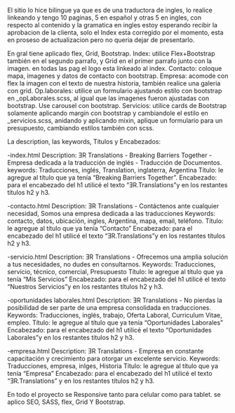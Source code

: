 El sitio lo hice bilingue ya que es de una traductora de ingles, lo realice linkeando y tengo 10 paginas, 5 en español y otras 5 en ingles, con respecto al contenido y la gramatica en ingles estoy esperando recibir la aprobacion de la clienta, solo el Index esta corregido por el momento, esta en proseso de actualizacion pero no queria dejar de presentarlo.

En gral tiene aplicado flex, Grid, Bootstrap.
Index: utilice Flex+Bootstrap también en el segundo parrafo, y Grid en el primer parrafo junto con la imagen. en todas las pag el logo esta linkeado al index.
Contacto: coloque mapa, imagenes y datos de contacto con bootstrap.
Empresa: acomode con flex la imagen con el texto de nuestra historia, también realice una galeria con grid.
Op.laborales: utilice un formulario ajustando estilo con bootstrap en _opLaborales.scss, al igual que las imagenes fueron ajustadas con bootstrap. Use carousel con bootstrap.
Servicios: utilice cards de Bootstrap solamente aplicando margin con bootstrap y cambiandole el estilo en _servicios.scss, anidando y aplicando mixin, aplique un formulario para un presupuesto, cambiando estilos también con scss.

La description, las keywords, Titulos y Encabezados:
<meta name="keywords" content= “....”>
<meta name="description"  content= “....”>

-index.html
Description: ƎR Translations - Breaking Barriers Together - Empresa dedicada a la traducción de inglés - Traducción de Documentos.
keywords: Traducciones, inglés, Translation, inglaterra, Argentina
Título: le agregue al título que ya tenía “Breaking Barriers Together”.
Encabezado: para el encabezado del h1 utilicé el texto “ƎR.Translations”y en los restantes títulos h2 y h3.

-contacto.html
Description: ƎR Translations - Contáctenos ante cualquier necesidad, Somos una empresa dedicada a las traducciones
Keywords: contacto, datos, ubicación, ingles, Argentina, mapa, email, teléfono.
Título: le agregue al título que ya tenía “Contacto”
Encabezado: para el encabezado del h1 utilicé el texto “ƎR.Translations”y en los restantes títulos h2 y h3.

-servicio.html
Description: ƎR Translations - Ofrecemos una amplia solución a tus necesidades, no dudes en consultarnos.
Keywords: Traducciones, servicio, técnico, comercial, Presupuesto
Título: le agregue al título que ya tenía “Mis Servicios”
Encabezado: para el encabezado del h1 utilicé el texto “Nuestros Servicios”y en los restantes títulos h2 y h3.

-oportunidades laborales.html
Description: ƎR Translations - No pierdas la posibilidad de ser parte de una empresa consolidada en traducciones.
Keywords: Traducciones, inglés, trabajo, Oferta Laboral, Curriculum Vitae, empleo.
Título: le agregue al título que ya tenía “Oportunidades Laborales”
Encabezado: para el encabezado del h1 utilicé el texto “Oportunidades Laborales”y en los restantes títulos h2 y h3.

-empresa.html
Description: ƎR Translations - Empresa en constante capacitación y crecimiento para otorgar un excelente servicio.
Keywords: Traducciones, empresa, inlges, Historia
Título: le agregue al título que ya tenía “Empresa”
Encabezado: para el encabezado del h1 utilicé el texto “ƎR.Translations” y en los restantes títulos h2 y h3.


En todo el proyecto se Responsive tanto para celular como para tablet. se aplico SEO, SASS, flex, Grid Y Bootstrap.